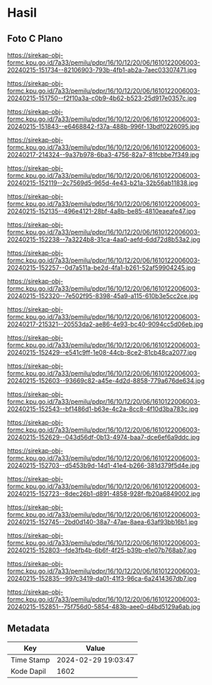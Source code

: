 # Hasil

## Foto C Plano

https://sirekap-obj-formc.kpu.go.id/7a33/pemilu/pdpr/16/10/12/20/06/1610122006003-20240215-151734--82106903-793b-4fb1-ab2a-7aec03307471.jpg

https://sirekap-obj-formc.kpu.go.id/7a33/pemilu/pdpr/16/10/12/20/06/1610122006003-20240215-151750--f2f10a3a-c0b9-4b62-b523-25d917e0357c.jpg

https://sirekap-obj-formc.kpu.go.id/7a33/pemilu/pdpr/16/10/12/20/06/1610122006003-20240215-151843--e6468842-f37a-488b-996f-13bdf0226095.jpg

https://sirekap-obj-formc.kpu.go.id/7a33/pemilu/pdpr/16/10/12/20/06/1610122006003-20240217-214324--9a37b978-6ba3-4756-82a7-81fcbbe7f349.jpg

https://sirekap-obj-formc.kpu.go.id/7a33/pemilu/pdpr/16/10/12/20/06/1610122006003-20240215-152119--2c7569d5-965d-4e43-b21a-32b56ab11838.jpg

https://sirekap-obj-formc.kpu.go.id/7a33/pemilu/pdpr/16/10/12/20/06/1610122006003-20240215-152135--496e4121-28bf-4a8b-be85-4810eaeafe47.jpg

https://sirekap-obj-formc.kpu.go.id/7a33/pemilu/pdpr/16/10/12/20/06/1610122006003-20240215-152238--7a3224b8-31ca-4aa0-aefd-6dd72d8b53a2.jpg

https://sirekap-obj-formc.kpu.go.id/7a33/pemilu/pdpr/16/10/12/20/06/1610122006003-20240215-152257--0d7a511a-be2d-4fa1-b261-52af59904245.jpg

https://sirekap-obj-formc.kpu.go.id/7a33/pemilu/pdpr/16/10/12/20/06/1610122006003-20240215-152320--7e502f95-8398-45a9-a115-610b3e5cc2ce.jpg

https://sirekap-obj-formc.kpu.go.id/7a33/pemilu/pdpr/16/10/12/20/06/1610122006003-20240217-215321--20553da2-ae86-4e93-bc40-9094cc5d06eb.jpg

https://sirekap-obj-formc.kpu.go.id/7a33/pemilu/pdpr/16/10/12/20/06/1610122006003-20240215-152429--e541c9ff-1e08-44cb-8ce2-81cb48ca2077.jpg

https://sirekap-obj-formc.kpu.go.id/7a33/pemilu/pdpr/16/10/12/20/06/1610122006003-20240215-152603--93669c82-a45e-4d2d-8858-779a676de634.jpg

https://sirekap-obj-formc.kpu.go.id/7a33/pemilu/pdpr/16/10/12/20/06/1610122006003-20240215-152543--bf1486d1-b63e-4c2a-8cc8-4f10d3ba783c.jpg

https://sirekap-obj-formc.kpu.go.id/7a33/pemilu/pdpr/16/10/12/20/06/1610122006003-20240215-152629--043d56df-0b13-4974-baa7-dce6ef6a9ddc.jpg

https://sirekap-obj-formc.kpu.go.id/7a33/pemilu/pdpr/16/10/12/20/06/1610122006003-20240215-152703--d5453b9d-14d1-41e4-b266-381d379f5d4e.jpg

https://sirekap-obj-formc.kpu.go.id/7a33/pemilu/pdpr/16/10/12/20/06/1610122006003-20240215-152723--8dec26b1-d891-4858-928f-fb20a6849002.jpg

https://sirekap-obj-formc.kpu.go.id/7a33/pemilu/pdpr/16/10/12/20/06/1610122006003-20240215-152745--2bd0d140-38a7-47ae-8aea-63af93bb16b1.jpg

https://sirekap-obj-formc.kpu.go.id/7a33/pemilu/pdpr/16/10/12/20/06/1610122006003-20240215-152803--fde3fb4b-6b6f-4f25-b39b-e1e07b768ab7.jpg

https://sirekap-obj-formc.kpu.go.id/7a33/pemilu/pdpr/16/10/12/20/06/1610122006003-20240215-152835--997c3419-da01-41f3-96ca-6a2414367db7.jpg

https://sirekap-obj-formc.kpu.go.id/7a33/pemilu/pdpr/16/10/12/20/06/1610122006003-20240215-152851--75f756d0-5854-483b-aee0-d4bd5129a6ab.jpg


## Metadata

| Key        | Value               |
| ---------- | ------------------- |
| Time Stamp | 2024-02-29 19:03:47 |
| Kode Dapil | 1602                |



